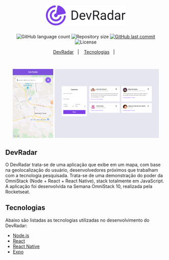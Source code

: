 <h1 align="center">
    <img alt="DevRadar" title="#DevRadar" src="readme_img/index.svg" width="250px" />
</h1>

<p align="center">
  <img alt="GitHub language count" src="https://img.shields.io/github/languages/count/JV-Amorim/DevRadar_OmniStack">

  <img alt="Repository size" src="https://img.shields.io/github/repo-size/JV-Amorim/DevRadar_OmniStack">
  
  <a href="https://github.com/JV-Amorim/DevRadar_OmniStack/commits/master">
    <img alt="GitHub last commit" src="https://img.shields.io/github/last-commit/JV-Amorim/DevRadar_OmniStack">
  </a>

  <img alt="License" src="https://img.shields.io/badge/license-MIT-brightgreen">
</p>

<p align="center">
  <a href="#devradar">DevRadar</a>&nbsp;&nbsp;&nbsp;|&nbsp;&nbsp;&nbsp;
  <a href="#tecnologias">Tecnologias</a>&nbsp;&nbsp;&nbsp;|&nbsp;&nbsp;&nbsp;
</p>

<br>

<p align="center">
  <img alt="DevRadar APP" src="readme_img/DevRadar.gif" width="25.2%">
  <img alt="DevRadar WEB" src="readme_img/DevRadar_Web.png" width="65%">
</p>

## DevRadar

O DevRadar trata-se de uma aplicação que exibe em um mapa, com base na geolocalização do usuário, desenvolvedores próximos que trabalham com a tecnologia pesquisada. Trata-se de uma demonstração do poder da OmniStack (Node + React + React Native), stack totalmente em JavaScript. A aplicação foi desenvolvida na Semana OmniStack 10, realizada pela Rocketseat.

## Tecnologias

Abaixo são listadas as tecnologias utilizadas no desenvolvimento do DevRadar:

- [Node.js](https://nodejs.org/en/)
- [React](https://reactjs.org)
- [React Native](https://facebook.github.io/react-native/)
- [Expo](https://expo.io/)
